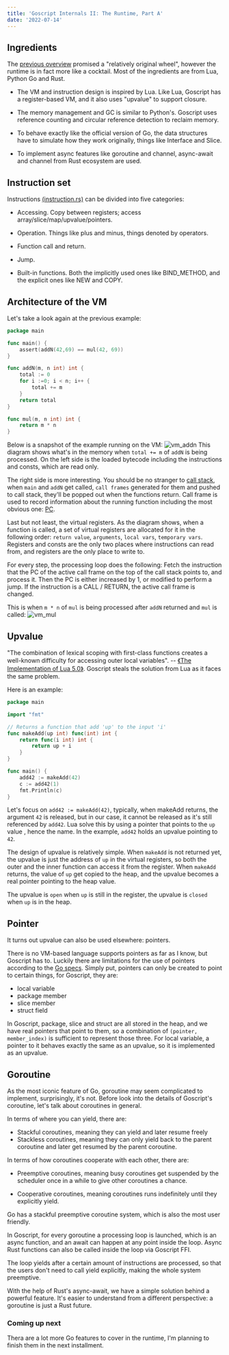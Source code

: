 ```yaml
---
title: 'Goscript Internals II: The Runtime, Part A'
date: '2022-07-14'
---
```


## Ingredients

The [previous overview](https://goscript.dev/posts/goscript_internals_I_overview_en) promised a "relatively original wheel", however the runtime is in fact more like a cocktail. Most of the ingredients are from Lua, Python Go and Rust.

* The VM and instruction design is inspired by Lua. Like Lua, Goscript has a register-based VM, and it also uses "upvalue" to support closure.

* The memory management and GC is similar to Python's. Goscript uses reference counting and circular reference detection to reclaim memory.

* To behave exactly like the official version of Go, the data structures have to simulate how they work originally, things like Interface and Slice.

* To implement async features like goroutine and channel, async-await and channel from Rust ecosystem are used.

## Instruction set

Instructions [(instruction.rs)](https://github.com/oxfeeefeee/goscript/blob/master/vm/src/instruction.rs) can be divided into five categories:

* Accessing. Copy between registers; access array/slice/map/upvalue/pointers.

* Operation. Things like plus and minus, things denoted by operators.

* Function call and return.

* Jump.

* Built-in functions. Both the implicitly used ones like BIND_METHOD, and the explicit ones like NEW and COPY.

## Architecture of the VM

Let's take a look again at the previous example:

```go
package main

func main() {
    assert(addN(42,69) == mul(42, 69))
}

func addN(m, n int) int {
    total := 0
    for i :=0; i < n; i++ {
        total += m
    }
    return total
}

func mul(m, n int) int {
    return m * n
}
```

Below is a snapshot of the example running on the VM:
    ![vm_addn](/images/vm_addn.jpeg)
This diagram shows what's in the memory when `total += m` of `addN` is being processed. On the left side is the loaded bytecode including the instructions and consts, which are read only.

The right side is more interesting. You should be no stranger to [call stack](https://en.wikipedia.org/wiki/Call_stack), when `main` and `addN` get called, `call frames` generated for them and pushed to call stack, they'll be popped out when the functions return. Call frame is used to record information about the running function including the most obvious one: [PC](https://en.wikipedia.org/wiki/Program_counter).

Last but not least, the virtual registers. As the diagram shows, when a function is called, a set of virtual registers are allocated for it in the following order: `return value`, `arguments`, `local vars`, `temporary vars`. Registers and consts are the only two places where instructions can read from, and registers are the only place to write to.

For every step, the processing loop does the following:
Fetch the instruction that the PC of the active call frame on the top of the call stack points to, and process it. Then the PC is either increased by 1, or modified to perform a jump. If the instruction is a CALL / RETURN, the active call frame is changed.

This is when `m * n` of `mul` is being processed after `addN` returned and `mul` is called:
    ![vm_mul](/images/vm_mul.jpeg)

## Upvalue

"The combination of lexical scoping with first-class functions creates a well-known difficulty for accessing outer local variables". -- [《The Implementation of Lua 5.0》](https://www.lua.org/doc/sblp2005.pdf). Goscript steals the solution from Lua as it faces the same problem.

Here is an example:

```go
package main

import "fmt"

// Returns a function that add 'up' to the input 'i'
func makeAdd(up int) func(int) int {
    return func(i int) int {
        return up + i
    }
}

func main() {
    add42 := makeAdd(42)
    c := add42(1)
    fmt.Println(c)
}
```

Let's focus on `add42 := makeAdd(42)`, typically, when makeAdd returns, the argument `42` is released, but in our case, it cannot be released as it's still referenced by `add42`. Lua solve this by using a pointer that points to the `up` value , hence the name. In the example, `add42` holds an upvalue pointing to `42`.

The design of upvalue is relatively simple. When `makeAdd` is not returned yet, the upvalue is just the address of `up` in the virtual registers, so both the outer and the inner function can access it from the register. When `makeAdd` returns, the value of `up` get copied to the heap, and the upvalue becomes a real pointer pointing to the heap value.

The upvalue is `open` when `up` is still in the register, the upvalue is `closed` when `up` is in the heap.

## Pointer

It turns out upvalue can also be used elsewhere: pointers.  

There is no VM-based language supports pointers as far as I know, but Goscript has to. Luckily there are limitations for the use of pointers according to the [Go specs](https://go.dev/ref/spec#Address_operators). Simply put, pointers can only be created to point to certain things, for Goscript, they are:

* local variable
* package member
* slice member
* struct field

In Goscript, package, slice and struct are all stored in the heap, and we have real pointers that point to them, so a combination of `(pointer, member_index)` is sufficient to represent those three. For local variable, a pointer to it behaves exactly the same as an upvalue, so it is implemented as an upvalue.

## Goroutine

As the most iconic feature of Go, goroutine may seem complicated to implement, surprisingly, it's not. Before look into the details of Goscript's coroutine, let's talk about coroutines in general.

In terms of where you can yield, there are:

* Stackful coroutines, meaning they can yield and later resume freely
* Stackless coroutines, meaning they can only yield back to the parent coroutine and later get resumed by the parent coroutine.

In terms of how coroutines cooperate with each other, there are:

* Preemptive coroutines, meaning busy coroutines get suspended by the scheduler once in a while to give other coroutines a chance.

* Cooperative coroutines, meaning coroutines runs indefinitely until they explicitly yield.

Go has a stackful preemptive coroutine system, which is also the most user friendly.

In Goscript, for every goroutine a processing loop is launched, which is an async function, and an await can happen at any point inside the loop. Async Rust functions can also be called inside the loop via Goscript FFI.

The loop yields after a certain amount of instructions are processed, so that the users don't need to call yield explicitly, making the whole system preemptive.

With the help of Rust's async-await, we have a simple solution behind a powerful feature. It's easier to understand from a different perspective: a goroutine is just a Rust future.

### Coming up next

Thera are a lot more Go features to cover in the runtime, I'm planning to finish them in the next installment.
